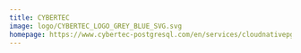 ```yaml
---
title: CYBERTEC
image: logo/CYBERTEC_LOGO_GREY_BLUE_SVG.svg
homepage: https://www.cybertec-postgresql.com/en/services/cloudnativepg-postgresql-support/
---
```

